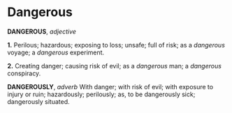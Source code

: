 # Dangerous

**DANGEROUS**, _adjective_

**1.** Perilous; hazardous; exposing to loss; unsafe; full of risk; as a _dangerous_ voyage; a _dangerous_ experiment.

**2.** Creating danger; causing risk of evil; as a _dangerous_ man; a _dangerous_ conspiracy.

**DANGEROUSLY**, _adverb_ With danger; with risk of evil; with exposure to injury or ruin; hazardously; perilously; as, to be dangerously sick; dangerously situated.